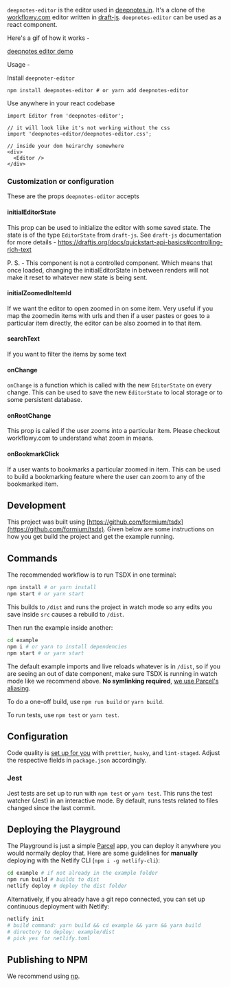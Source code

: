`deepnotes-editor` is the editor used in [deepnotes.in](https://deepnotes.in).
It's a clone of the [workflowy.com](https://workflowy.com) editor written in
[draft-js](https://draftjs.org/). `deepnotes-editor` can be used as a react
component.

Here's a gif of how it works - 

[deepnotes editor demo](deepnotes-editor-demo.gif)

Usage -

Install `deepnoter-editor`

```shell
npm install deepnotes-editor # or yarn add deepnotes-editor
```

Use anywhere in your react codebase

```
import Editor from 'deepnotes-editor';

// it will look like it's not working without the css
import 'deepnotes-editor/deepnotes-editor.css';

// inside your dom heirarchy somewhere
<div>
  <Editor />
</div>
```

### Customization or configuration
These are the props `deepnotes-editor` accepts

#### initialEditorState
This prop can be used to initialize the editor with some saved state. The state
is of the type `EditorState` from `draft-js`. See `draft-js` documentation for
more details - https://draftjs.org/docs/quickstart-api-basics#controlling-rich-text

P. S. - This component is not a controlled component. Which means that once
loaded, changing the initialEditorState in between renders will not make it
reset to whatever new state is being sent.

#### initialZoomedInItemId
If we want the editor to open zoomed in on some item. Very useful if you map the
zoomedin items with urls and then if a user pastes or goes to a particular item
directly, the editor can be also zoomed in to that item.

#### searchText
If you want to filter the items by some text

#### onChange
`onChange` is a function which is called with the new `EditorState` on every
change. This can be used to save the new `EditorState` to local storage or to
some persistent database.

#### onRootChange
This prop is called if the user zooms into a particular item. Please checkout
workflowy.com to understand what zoom in means.

#### onBookmarkClick
If a user wants to bookmarks a particular zoomed in item. This can be used to
build a bookmarking feature where the user can zoom to any of the bookmarked
item.

## Development
This project was built using
[https://github.com/formium/tsdx](https://github.com/formium/tsdx). Given below
are some instructions on how you get build the project and get the example
running.

## Commands

The recommended workflow is to run TSDX in one terminal:

```bash
npm install # or yarn install
npm start # or yarn start
```

This builds to `/dist` and runs the project in watch mode so any edits you save inside `src` causes a rebuild to `/dist`.

Then run the example inside another:

```bash
cd example
npm i # or yarn to install dependencies
npm start # or yarn start
```

The default example imports and live reloads whatever is in `/dist`, so if you are seeing an out of date component, make sure TSDX is running in watch mode like we recommend above. **No symlinking required**, [we use Parcel's aliasing](https://github.com/palmerhq/tsdx/pull/88/files).

To do a one-off build, use `npm run build` or `yarn build`.

To run tests, use `npm test` or `yarn test`.

## Configuration

Code quality is [set up for you](https://github.com/palmerhq/tsdx/pull/45/files) with `prettier`, `husky`, and `lint-staged`. Adjust the respective fields in `package.json` accordingly.

### Jest

Jest tests are set up to run with `npm test` or `yarn test`. This runs the test watcher (Jest) in an interactive mode. By default, runs tests related to files changed since the last commit.

## Deploying the Playground

The Playground is just a simple [Parcel](https://parceljs.org) app, you can deploy it anywhere you would normally deploy that. Here are some guidelines for **manually** deploying with the Netlify CLI (`npm i -g netlify-cli`):

```bash
cd example # if not already in the example folder
npm run build # builds to dist
netlify deploy # deploy the dist folder
```

Alternatively, if you already have a git repo connected, you can set up continuous deployment with Netlify:

```bash
netlify init
# build command: yarn build && cd example && yarn && yarn build
# directory to deploy: example/dist
# pick yes for netlify.toml
```

## Publishing to NPM

We recommend using [np](https://github.com/sindresorhus/np).
